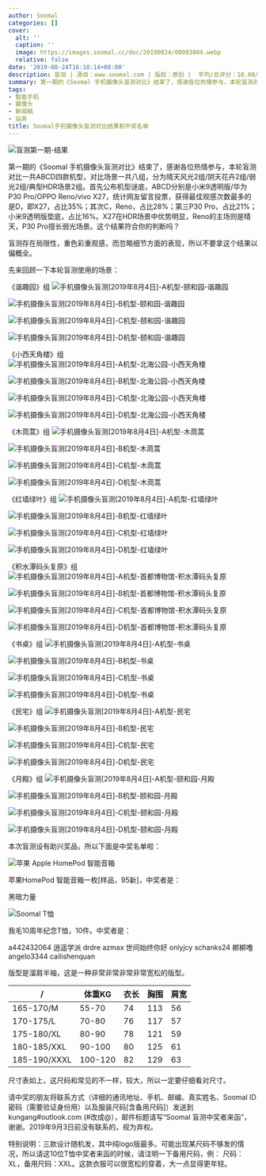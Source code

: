```yaml
---
author: Soomal
categories: []
cover:
  alt: ''
  caption: ''
  image: https://images.soomal.cc/doc/20190824/00083804.webp
  relative: false
date: '2019-08-24T16:10:14+08:00'
description: 盲测 | 源自：www.soomal.com | 版权：原创 |  平均/总评分：10.00/70
summary: 第一期的《Soomal 手机摄像头盲测对比》结束了，感谢各位热情参与，本轮盲测对比一共ABCD四款机型，对比场景一共八组，分为晴天风光2组/阴天花卉2组/弱光2组/典型HDR场景2组。首先公布机型谜底，ABCD分别是……
tags:
- 智能手机
- 摄像头
- 新闻稿
- 站务
title: Soomal手机摄像头盲测对比结果和中奖名单
---
```


![盲测第一期-结果](https://images.soomal.cc/doc/20190824/00083803.webp)



第一期的《Soomal 手机摄像头盲测对比》结束了，感谢各位热情参与，本轮盲测对比一共ABCD四款机型，对比场景一共八组，分为晴天风光2组/阴天花卉2组/弱光2组/典型HDR场景2组。首先公布机型谜底，ABCD分别是小米9透明版/华为P30 Pro/OPPO Reno/vivo X27，统计网友留言投票，获得最佳观感次数最多的是D，即X27，占比35%；其次C，Reno，占比28%；第三P30 Pro，占比21%；小米9透明版垫底，占比16%。X27在HDR场景中优势明显，Reno的主场则是晴天，P30 Pro擅长弱光场景。这个结果符合你的判断吗？

盲测存在局限性，重色彩重观感，而忽略细节方面的表现，所以不要拿这个结果以偏概全。


先来回顾一下本轮盲测使用的场景：

《谐趣园》组
![手机摄像头盲测[2019年8月4日]-A机型-颐和园-谐趣园](https://images.soomal.cc/doc/20190804/00083388_01.webp)




![手机摄像头盲测[2019年8月4日]-B机型-颐和园-谐趣园](https://images.soomal.cc/doc/20190804/00083389_01.webp)




![手机摄像头盲测[2019年8月4日]-C机型-颐和园-谐趣园](https://images.soomal.cc/doc/20190804/00083390_01.webp)




![手机摄像头盲测[2019年8月4日]-D机型-颐和园-谐趣园](https://images.soomal.cc/doc/20190804/00083391_01.webp)




《小西天角楼》组
![手机摄像头盲测[2019年8月4日]-A机型-北海公园-小西天角楼](https://images.soomal.cc/doc/20190804/00083392_01.webp)




![手机摄像头盲测[2019年8月4日]-B机型-北海公园-小西天角楼](https://images.soomal.cc/doc/20190804/00083393_01.webp)




![手机摄像头盲测[2019年8月4日]-C机型-北海公园-小西天角楼](https://images.soomal.cc/doc/20190804/00083394_01.webp)




![手机摄像头盲测[2019年8月4日]-D机型-北海公园-小西天角楼](https://images.soomal.cc/doc/20190804/00083395_01.webp)




《木茼蒿》组
![手机摄像头盲测[2019年8月4日]-A机型-木茼蒿](https://images.soomal.cc/doc/20190804/00083400_01.webp)




![手机摄像头盲测[2019年8月4日]-B机型-木茼蒿](https://images.soomal.cc/doc/20190804/00083401_01.webp)




![手机摄像头盲测[2019年8月4日]-C机型-木茼蒿](https://images.soomal.cc/doc/20190804/00083402_01.webp)




![手机摄像头盲测[2019年8月4日]-D机型-木茼蒿](https://images.soomal.cc/doc/20190804/00083403_01.webp)




《红墙绿叶》组
![手机摄像头盲测[2019年8月4日]-A机型-红墙绿叶](https://images.soomal.cc/doc/20190804/00083404_01.webp)




![手机摄像头盲测[2019年8月4日]-B机型-红墙绿叶](https://images.soomal.cc/doc/20190804/00083405_01.webp)




![手机摄像头盲测[2019年8月4日]-C机型-红墙绿叶](https://images.soomal.cc/doc/20190804/00083406_01.webp)




![手机摄像头盲测[2019年8月4日]-D机型-红墙绿叶](https://images.soomal.cc/doc/20190804/00083407_01.webp)




《积水潭码头复原》组
![手机摄像头盲测[2019年8月4日]-A机型-首都博物馆-积水潭码头复原](https://images.soomal.cc/doc/20190804/00083408_01.webp)




![手机摄像头盲测[2019年8月4日]-B机型-首都博物馆-积水潭码头复原](https://images.soomal.cc/doc/20190804/00083409_01.webp)




![手机摄像头盲测[2019年8月4日]-C机型-首都博物馆-积水潭码头复原](https://images.soomal.cc/doc/20190804/00083410_01.webp)




![手机摄像头盲测[2019年8月4日]-D机型-首都博物馆-积水潭码头复原](https://images.soomal.cc/doc/20190804/00083411_01.webp)




《书桌》组
![手机摄像头盲测[2019年8月4日]-A机型-书桌](https://images.soomal.cc/doc/20190804/00083396_01.webp)




![手机摄像头盲测[2019年8月4日]-B机型-书桌](https://images.soomal.cc/doc/20190804/00083397_01.webp)




![手机摄像头盲测[2019年8月4日]-C机型-书桌](https://images.soomal.cc/doc/20190804/00083398_01.webp)




![手机摄像头盲测[2019年8月4日]-D机型-书桌](https://images.soomal.cc/doc/20190804/00083399_01.webp)




《民宅》组
![手机摄像头盲测[2019年8月4日]-A机型-民宅](https://images.soomal.cc/doc/20190804/00083412_01.webp)




![手机摄像头盲测[2019年8月4日]-B机型-民宅](https://images.soomal.cc/doc/20190804/00083413_01.webp)




![手机摄像头盲测[2019年8月4日]-C机型-民宅](https://images.soomal.cc/doc/20190804/00083414_01.webp)




![手机摄像头盲测[2019年8月4日]-D机型-民宅](https://images.soomal.cc/doc/20190804/00083415_01.webp)




《月殿》组
![手机摄像头盲测[2019年8月4日]-A机型-颐和园-月殿](https://images.soomal.cc/doc/20190804/00083416_01.webp)




![手机摄像头盲测[2019年8月4日]-B机型-颐和园-月殿](https://images.soomal.cc/doc/20190804/00083417_01.webp)




![手机摄像头盲测[2019年8月4日]-C机型-颐和园-月殿](https://images.soomal.cc/doc/20190804/00083418_01.webp)




![手机摄像头盲测[2019年8月4日]-D机型-颐和园-月殿](https://images.soomal.cc/doc/20190804/00083419_01.webp)




本次盲测设有助兴奖品，所以下面是中奖名单啦：

![苹果 Apple HomePod 智能音箱](https://images.soomal.cc/doc/20190115/00079533.webp)




苹果HomePod 智能音箱一枚[样品，95新]，中奖者是：


黑暗力量

![Soomal T恤](https://images.soomal.cc/doc/20190419/00081302.webp)




我毛10周年纪念T恤，10件。中奖者是：



a442432064 逍遥学派 drdre azmax 世间始终你好
onlyjcy schanks24 梆梆噜 angelo3344 cailishenquan

版型是溜肩半袖，这是一种非常非常非常非常宽松的版型。

| / | 体重KG | 衣长 | 胸围 | 肩宽 |
| --- | --- | --- | --- | --- |
| 165-170/M | 55-70 | 74 | 113 | 56 |
| 170-175/L | 70-80 | 76 | 117 | 57 |
| 175-180/XL | 80-90 | 78 | 121 | 59 |
| 180-185/XXL | 90-100 | 80 | 125 | 61 |
| 185-190/XXXL | 100-120 | 82 | 129 | 63 |


尺寸表如上，这尺码和常见的不一样，较大，所以一定要仔细看对尺寸。

请中奖的朋友将联系方式（详细的通讯地址、手机、邮编、真实姓名、Soomal ID密码（需要验证身份用）以及服装尺码[含备用尺码]）发送到kungang#outlook.com (#改成@），邮件标题请写“Soomal 盲测中奖者来函”，谢谢。2019年9月3日前没有联系的，视为弃权。

特别说明：三款设计随机发，其中纯logo版最多。可能出现某尺码不够发的情况，所以请这10位T恤中奖者来函的时候，请注明一下备用尺码，例： 尺码： XL，备用尺码：XXL。这款衣服可以很宽松的穿着，大一点显得更年轻。